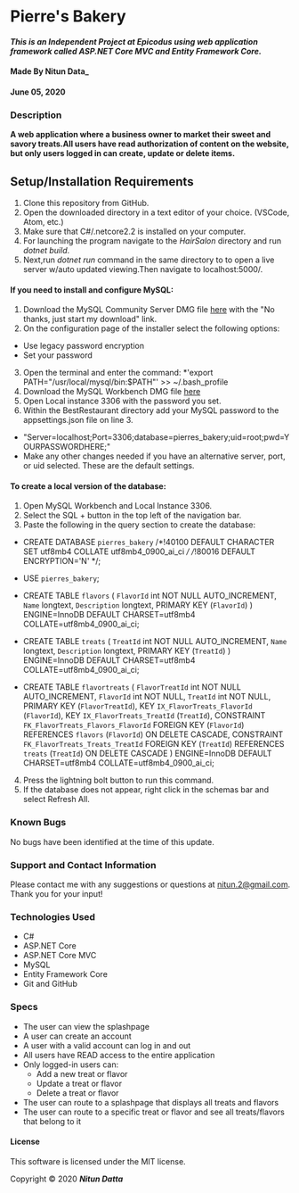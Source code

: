 
# **Pierre's Bakery**

#### _This is an Independent Project at Epicodus using web application framework called ASP.NET Core MVC and Entity Framework Core._

#### Made By **Nitun Data_**
#### June 05, 2020

### Description

__A web application where a business owner to market their sweet and savory treats.All users have read authorization of content on the website, but only users logged in can create, update or delete items.__

## Setup/Installation Requirements

1. Clone this repository from GitHub.
2. Open the downloaded directory in a text editor of your choice.
  (VSCode, Atom, etc.)
3. Make sure that C#/.netcore2.2 is installed on your computer.  
4. For launching the program navigate to the _HairSalon_ directory and run _dotnet build_.
5. Next,run _dotnet run_ command in the same directory to to open a live server w/auto updated viewing.Then navigate to localhost:5000/.

#### If you need to install and configure MySQL:
1. Download the MySQL Community Server DMG file [here](https://dev.mysql.com/downloads/file/?id=484914) with the "No thanks, just start my download" link.
2. On the configuration page of the installer select the following options:
* Use legacy password encryption
* Set your password
3. Open the terminal and enter the command:
*'export PATH="/usr/local/mysql/bin:$PATH"' >> ~/.bash_profile
4. Download the MySQL Workbench DMG file [here](https://dev.mysql.com/downloads/file/?id=484391)
5. Open Local instance 3306 with the password you set.
6. Within the BestRestaurant directory add your MySQL password to the appsettings.json file on line 3.
* "Server=localhost;Port=3306;database=pierres_bakery;uid=root;pwd=YOURPASSWORDHERE;"
* Make any other changes needed if you have an alternative server, port, or uid selected. These are the default settings.

#### To create a local version of the database:
1. Open MySQL Workbench and Local Instance 3306.
2. Select the SQL + button in the top left of the navigation bar.
3. Paste the following in the query section to create the database:

- CREATE DATABASE `pierres_bakery` /*!40100 DEFAULT CHARACTER SET utf8mb4 COLLATE utf8mb4_0900_ai_ci */ /*!80016 DEFAULT ENCRYPTION='N' */;
- USE `pierres_bakery`;

- CREATE TABLE `flavors` (
  `FlavorId` int NOT NULL AUTO_INCREMENT,
  `Name` longtext,
  `Description` longtext,
  PRIMARY KEY (`FlavorId`)
) ENGINE=InnoDB DEFAULT CHARSET=utf8mb4 COLLATE=utf8mb4_0900_ai_ci;

- CREATE TABLE `treats` (
  `TreatId` int NOT NULL AUTO_INCREMENT,
  `Name` longtext,
  `Description` longtext,
  PRIMARY KEY (`TreatId`)
) ENGINE=InnoDB DEFAULT CHARSET=utf8mb4 COLLATE=utf8mb4_0900_ai_ci;

- CREATE TABLE `flavortreats` (
  `FlavorTreatId` int NOT NULL AUTO_INCREMENT,
  `FlavorId` int NOT NULL,
  `TreatId` int NOT NULL,
  PRIMARY KEY (`FlavorTreatId`),
  KEY `IX_FlavorTreats_FlavorId` (`FlavorId`),
  KEY `IX_FlavorTreats_TreatId` (`TreatId`),
  CONSTRAINT `FK_FlavorTreats_Flavors_FlavorId` FOREIGN KEY (`FlavorId`) REFERENCES `flavors` (`FlavorId`) ON DELETE CASCADE,
  CONSTRAINT `FK_FlavorTreats_Treats_TreatId` FOREIGN KEY (`TreatId`) REFERENCES `treats` (`TreatId`) ON DELETE CASCADE
) ENGINE=InnoDB DEFAULT CHARSET=utf8mb4 COLLATE=utf8mb4_0900_ai_ci;

4. Press the lightning bolt button to run this command.
5. If the database does not appear, right click in the schemas bar and select Refresh All.

### Known Bugs

No bugs have been identified at the time of this update.

### Support and Contact Information

Please contact me with any suggestions or questions at nitun.2@gmail.com. Thank you for your input!  

### Technologies Used

* C#
* ASP.NET Core
* ASP.NET Core MVC
* MySQL
* Entity Framework Core
* Git and GitHub

### Specs
* The user can view the splashpage
* A user can create an account
* A user with a valid account can log in and out
* All users have READ access to the entire application
* Only logged-in users can:
   - Add a new treat or flavor
   - Update a treat or flavor
   - Delete a treat or flavor
* The user can route to a splashpage that displays all treats and flavors
* The user can route to a specific treat or flavor and see all treats/flavors that belong to it


#### License

This software is licensed under the MIT license.

Copyright © 2020 **_Nitun Datta_**

